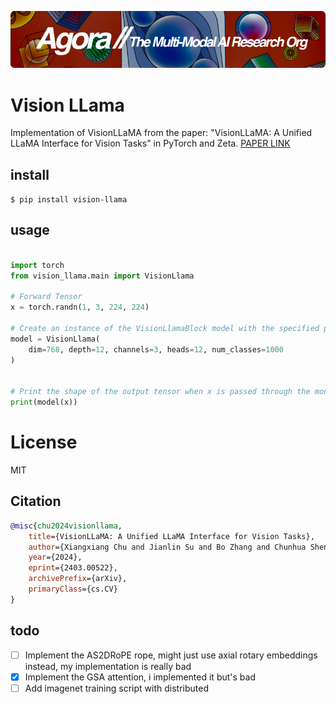 [![Multi-Modality](agorabanner.png)](https://discord.gg/qUtxnK2NMf)

# Vision LLama
Implementation of VisionLLaMA from the paper: "VisionLLaMA: A Unified LLaMA Interface for Vision Tasks" in PyTorch and Zeta. [PAPER LINK](https://arxiv.org/abs/2403.00522)


## install
`$ pip install vision-llama`


## usage
```python

import torch
from vision_llama.main import VisionLlama

# Forward Tensor
x = torch.randn(1, 3, 224, 224)

# Create an instance of the VisionLlamaBlock model with the specified parameters
model = VisionLlama(
    dim=768, depth=12, channels=3, heads=12, num_classes=1000
)


# Print the shape of the output tensor when x is passed through the model
print(model(x))

```



# License
MIT

## Citation
```bibtex
@misc{chu2024visionllama,
    title={VisionLLaMA: A Unified LLaMA Interface for Vision Tasks}, 
    author={Xiangxiang Chu and Jianlin Su and Bo Zhang and Chunhua Shen},
    year={2024},
    eprint={2403.00522},
    archivePrefix={arXiv},
    primaryClass={cs.CV}
}
```

## todo
- [ ] Implement the AS2DRoPE rope, might just use axial rotary embeddings instead, my implementation is really bad
- [x] Implement the GSA attention, i implemented it but's bad
- [ ] Add imagenet training script with distributed